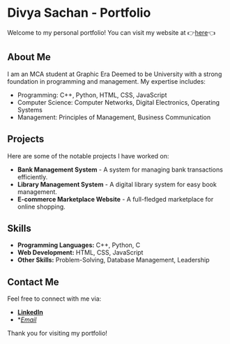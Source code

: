 # Divya Sachan - Portfolio

Welcome to my personal portfolio! You can visit my website at 👉[here](https://divyasachan.netlify.app/)👈

## About Me
I am an MCA student at Graphic Era Deemed to be University with a strong foundation in programming and management. My expertise includes:
- Programming: C++, Python, HTML, CSS, JavaScript
- Computer Science: Computer Networks, Digital Electronics, Operating Systems
- Management: Principles of Management, Business Communication

## Projects
Here are some of the notable projects I have worked on:
- **Bank Management System** - A system for managing bank transactions efficiently.
- **Library Management System** - A digital library system for easy book management.
- **E-commerce Marketplace Website** - A full-fledged marketplace for online shopping.

## Skills
- **Programming Languages:** C++, Python, C
- **Web Development:** HTML, CSS, JavaScript
- **Other Skills:** Problem-Solving, Database Management, Leadership

## Contact Me
Feel free to connect with me via:
- **[LinkedIn](https://www.linkedin.com/in/divyasachan/)**
- **[Email](https://to:abc@gmail.com)*

Thank you for visiting my portfolio!

